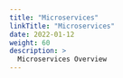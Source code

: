 ```yaml
---
title: "Microservices"
linkTitle: "Microservices"
date: 2022-01-12
weight: 60
description: >
  Microservices Overview
---
```




